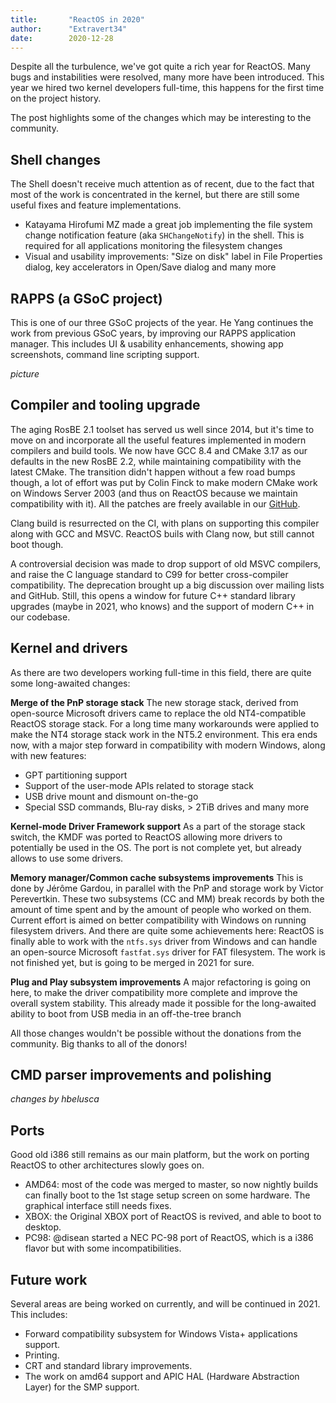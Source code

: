 ```yaml
---
title:       "ReactOS in 2020"
author:      "Extravert34"
date:        2020-12-28
---
```


Despite all the turbulence, we've got quite a rich year for ReactOS.
Many bugs and instabilities were resolved, many more have been introduced. This year we hired two kernel developers full-time, this happens for the first time on the project history.

The post highlights some of the changes which may be interesting to the community.

## Shell changes

The Shell doesn't receive much attention as of recent, due to the fact that most of the work is concentrated in the kernel, but there are still some useful fixes and feature implementations.

* Katayama Hirofumi MZ made a great job implementing the file system change notification feature (aka `SHChangeNotify`) in the shell. This is required for all applications monitoring the filesystem changes
* Visual and usability improvements: "Size on disk" label in File Properties dialog, key accelerators in Open/Save dialog and many more

## RAPPS (a GSoC project)

This is one of our three GSoC projects of the year. He Yang continues the work from previous GSoC years, by improving our RAPPS application manager. This includes UI & usability enhancements, showing app screenshots, command line scripting support.

*picture*

## Compiler and tooling upgrade

The aging RosBE 2.1 toolset has served us well since 2014, but it's time to move on and incorporate all the useful features implemented in modern compilers and build tools.
We now have GCC 8.4 and CMake 3.17 as our defaults in the new RosBE 2.2, while maintaining compatibility with the latest CMake.
The transition didn't happen without a few road bumps though, a lot of effort was put by Colin Finck to make modern CMake work on Windows Server 2003 (and thus on ReactOS because we maintain compatibility with it).
All the patches are freely available in our [GitHub](https://github.com/reactos/CMake/tree/cmake-3.17.2-reactos).

Clang build is resurrected on the CI, with plans on supporting this compiler along with GCC and MSVC. ReactOS buils with Clang now, but still cannot boot though.

A controversial decision was made to drop support of old MSVC compilers, and raise the C language standard to C99 for better cross-compiler compatibility. The deprecation brought up a big discussion over mailing lists and GitHub.
Still, this opens a window for future C++ standard library upgrades (maybe in 2021, who knows) and the support of modern C++ in our codebase.

## Kernel and drivers

As there are two developers working full-time in this field, there are quite some long-awaited changes:

**Merge of the PnP storage stack** The new storage stack, derived from open-source Microsoft drivers came to replace the old NT4-compatible ReactOS storage stack.
For a long time many workarounds were applied to make the NT4 storage stack work in the NT5.2 environment.
This era ends now, with a major step forward in compatibility with modern Windows, along with new features:
* GPT partitioning support
* Support of the user-mode APIs related to storage stack
* USB drive mount and dismount on-the-go
* Special SSD commands, Blu-ray disks, > 2TiB drives and many more

**Kernel-mode Driver Framework support** As a part of the storage stack switch, the KMDF was ported to ReactOS allowing more drivers to potentially be used in the OS. The port is not complete yet, but already allows to use some drivers.

**Memory manager/Common cache subsystems improvements** This is done by Jérôme Gardou, in parallel with the PnP and storage work by Victor Perevertkin.
These two subsystems (CC and MM) break records by both the amount of time spent and by the amount of people who worked on them.
Current effort is aimed on better compatibility with Windows on running filesystem drivers.
And there are quite some achievements here: ReactOS is finally able to work with the `ntfs.sys` driver from Windows and can handle an open-source Microsoft `fastfat.sys` driver for FAT filesystem.
The work is not finished yet, but is going to be merged in 2021 for sure.

**Plug and Play subsystem improvements** A major refactoring is going on here, to make the driver compatibility more complete and improve the overall system stability.
This already made it possible for the long-awaited ability to boot from USB media in an off-the-tree branch

All those changes wouldn't be possible without the donations from the community.
Big thanks to all of the donors!

## CMD parser improvements and polishing

_changes by hbelusca_

## Ports

Good old i386 still remains as our main platform, but the work on porting ReactOS to other architectures slowly goes on.

* AMD64: most of the code was merged to master, so now nightly builds can finally boot to the 1st stage setup screen on some hardware. The graphical interface still needs fixes.
* XBOX: the Original XBOX port of ReactOS is revived, and able to boot to desktop.
* PC98: @disean started a NEC PC-98 port of ReactOS, which is a i386 flavor but with some incompatibilities.

## Future work

Several areas are being worked on currently, and will be continued in 2021. This includes:

* Forward compatibility subsystem for Windows Vista+ applications support.
* Printing.
* CRT and standard library improvements.
* The work on amd64 support and APIC HAL (Hardware Abstraction Layer) for the SMP support.

